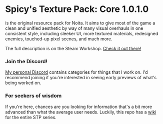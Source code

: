 # Spicy's Texture Pack: Core 1.0.1.0
is the original resource pack for Noita. It aims to give most of the game a clean and unified aesthetic by way of many visual overhauls in one consistent style, including sleeker UI, more textured materials, redesigned enemies, touched-up pixel scenes, and much more.

The full description is on the Steam Workshop. [Check it out there!](https://steamcommunity.com/sharedfiles/filedetails/?id=2859751773)
### Join the Discord!
[My personal Discord](https://discord.gg/4nN8KHBY6R) contains categories for things that I work on. I'd recommend joining if you're interested in seeing early previews of what's being worked on.

### For seekers of wisdom
If you're here, chances are you looking for information that's a bit more advanced than what the average user needs. Luckily, this repo has a [wiki](https://github.com/SpicySpaceSnake/SpicyTP/wiki) for the entire STP series.